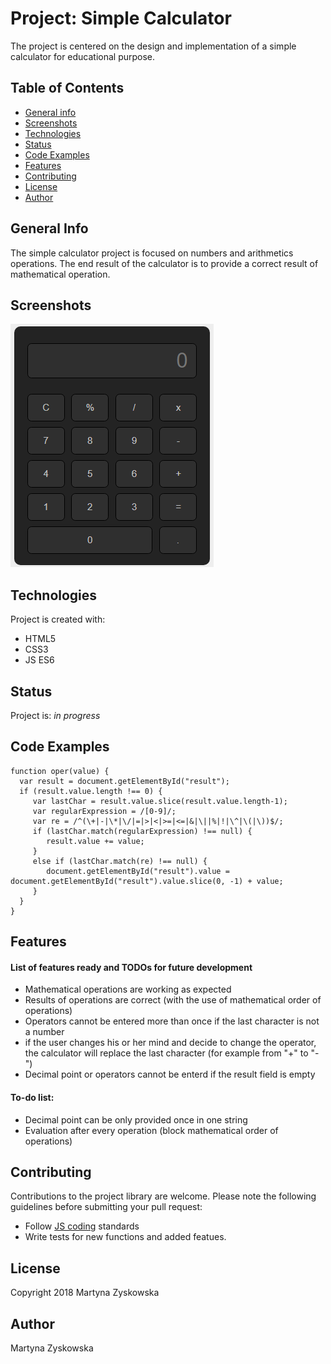 # Project: Simple Calculator
The project is centered on the design and implementation of a simple calculator for educational purpose. 
## Table of Contents
* [General info](#general-info)
* [Screenshots](#screenshots)
* [Technologies](#technologies)
* [Status](#status)
* [Code Examples](#code-examples)
* [Features](#features)
* [Contributing](#contributing)
* [License](#license)
* [Author](#author)
## General Info
The simple calculator project is focused on numbers and arithmetics operations. The end result of the calculator is to provide a correct result of mathematical operation.
## Screenshots
![calc_img](./calc_img.png)
## Technologies
Project is created with:
- HTML5
- CSS3
- JS ES6
## Status
Project is: _in progress_
## Code Examples

```
function oper(value) {
  var result = document.getElementById("result");
  if (result.value.length !== 0) {
     var lastChar = result.value.slice(result.value.length-1);
     var regularExpression = /[0-9]/;
     var re = /^(\+|-|\*|\/|=|>|<|>=|<=|&|\||%|!|\^|\(|\))$/;
     if (lastChar.match(regularExpression) !== null) {
        result.value += value;
     }
     else if (lastChar.match(re) !== null) {
        document.getElementById("result").value = document.getElementById("result").value.slice(0, -1) + value;
     }
  }
}
```

## Features
#### List of features ready and TODOs for future development
* Mathematical operations are working as expected
* Results of operations are correct (with the use of mathematical order of operations)
* Operators cannot be entered more than once if the last character is not a number
* if the user changes his or her mind and decide to change the operator, the calculator will replace the last character (for example from "+" to "-")
* Decimal point or operators cannot be enterd if the result field is empty

#### To-do list:
* Decimal point can be only provided once in one string
* Evaluation after every operation (block mathematical order of operations)
## Contributing
Contributions to the project library are welcome. Please note the following guidelines before submitting your pull request:
 - Follow [JS coding](https://developer.mozilla.org/bm/docs/Web/JavaScript/Guide) standards
 - Write tests for new functions and added featues.
## License
Copyright 2018 Martyna Zyskowska
## Author
Martyna Zyskowska

